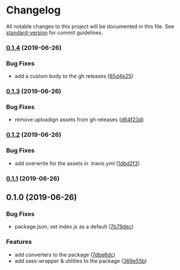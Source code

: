 # Changelog

All notable changes to this project will be documented in this file. See [standard-version](https://github.com/conventional-changelog/standard-version) for commit guidelines.

### [0.1.4](https://github.com/violacss/pegbox/compare/v0.1.3...v0.1.4) (2019-06-26)


### Bug Fixes

* add a custom body to the gh releases ([65d4e25](https://github.com/violacss/pegbox/commit/65d4e25))



### [0.1.3](https://github.com/violacss/pegbox/compare/v0.1.2...v0.1.3) (2019-06-26)


### Bug Fixes

* remove uploadign assets from gh releases ([d64f23d](https://github.com/violacss/pegbox/commit/d64f23d))



### [0.1.2](https://github.com/violacss/pegbox/compare/v0.1.1...v0.1.2) (2019-06-26)


### Bug Fixes

* add overwrite for the assets in .travis.yml ([1dbd2f3](https://github.com/violacss/pegbox/commit/1dbd2f3))



### [0.1.1](https://github.com/violacss/pegbox/compare/v0.1.0...v0.1.1) (2019-06-26)



## 0.1.0 (2019-06-26)


### Bug Fixes

* package.json, set index.js as a default ([7b79dec](https://github.com/violacss/pegbox/commit/7b79dec))


### Features

* add converters to the package ([7dbe6dc](https://github.com/violacss/pegbox/commit/7dbe6dc))
* add sass-wrapper & utilities to the package ([369e55b](https://github.com/violacss/pegbox/commit/369e55b))
